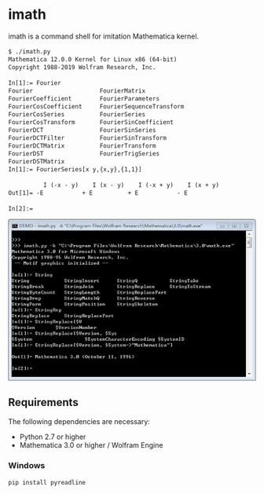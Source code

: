 # imath

imath is a command shell for imitation Mathematica kernel.

```
$ ./imath.py
Mathematica 12.0.0 Kernel for Linux x86 (64-bit)
Copyright 1988-2019 Wolfram Research, Inc.

In[1]:= Fourier
Fourier                   FourierMatrix
FourierCoefficient        FourierParameters
FourierCosCoefficient     FourierSequenceTransform
FourierCosSeries          FourierSeries
FourierCosTransform       FourierSinCoefficient
FourierDCT                FourierSinSeries
FourierDCTFilter          FourierSinTransform
FourierDCTMatrix          FourierTransform
FourierDST                FourierTrigSeries
FourierDSTMatrix          
In[1]:= FourierSeries[x y,{x,y},{1,1}]

          I (-x - y)    I (x - y)    I (-x + y)    I (x + y)
Out[1]= -E           + E          + E           - E

In[2]:= 
```

![demo](doc/example.jpg?raw=true)

## Requirements

The following dependencies are necessary:

* Python 2.7 or higher
* Mathematica 3.0 or higher / Wolfram Engine

### Windows

```sh
pip install pyreadline
```

